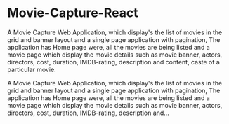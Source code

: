 # Movie-Capture-React
A Movie Capture Web Application, which display's the list of movies in the grid and banner layout and a single page application with pagination, The application has Home page were, all the movies are being listed and a movie page which display the movie details such as movie banner, actors, directors, cost, duration, IMDB-rating, description and content, caste of a particular movie.  


A Movie Capture Web Application, which display's the list of movies in the grid and banner layout and a single page application with pagination, The application has Home page were, all the movies are being listed and a movie page which display the movie details such as movie banner, actors, directors, cost, duration, IMDB-rating, description and…
